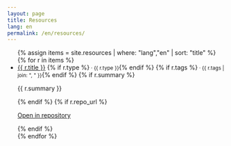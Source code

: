 ```yaml
---
layout: page
title: Resources
lang: en
permalink: /en/resources/
---
```


<ul class="resource-list">
{% assign items = site.resources | where: "lang","en" | sort: "title" %}
{% for r in items %}
  <li>
    <a href="{{ r.url | relative_url }}">{{ r.title }}</a>
    {% if r.type %}<small> · {{ r.type }}</small>{% endif %}
    {% if r.tags %}<small> · {{ r.tags | join: ", " }}</small>{% endif %}
    {% if r.summary %}<p>{{ r.summary }}</p>{% endif %}
    {% if r.repo_url %}<p><a class="btn" href="{{ r.repo_url }}" target="_blank" rel="noopener">Open in repository</a></p>{% endif %}
  </li>
{% endfor %}
</ul>